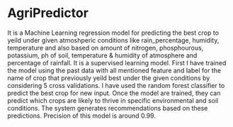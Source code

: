 
# AgriPredictor
It is a Machine Learning regression model for predicting the best crop to yeild under given atmoshperic conditions like rain_percentage, humidity, temperature and also based on amount of nitrogen, phosphourous, potassium, ph of soil, temperature & humidity of atmosphere and percentage of rainfall.
It is a supervised learning model. First I have trained the model using the past data with all mentioned feature and label for the name of crop that previously yeild best under the given conditions by considering 5 cross validations.
I have used the random forest classifier to predict the best crop for new input.
Once the model are trained, they can predict which crops are likely to thrive in specific environmental and soil conditions. The system generates recommendations based on these predictions.
Precision of this model is around 0.99.
